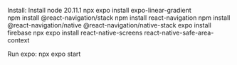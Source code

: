 Install:
Install node 20.11.1
npx expo install expo-linear-gradient  
npm install @react-navigation/stack
npm install react-navigation
npm install @react-navigation/native @react-navigation/native-stack
expo install firebase
npx expo install react-native-screens react-native-safe-area-context

Run expo:
npx expo start



